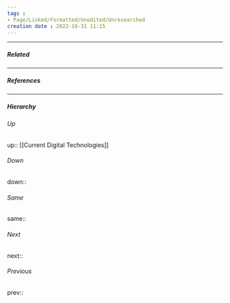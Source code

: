 ```yaml
---
tags :
- Page/Linked/Formatted/Unedited/Unresearched
creation date : 2022-10-31 11:15 
---
```




---
##### Related


---
##### References


---
##### Hierarchy
###### Up
up:: [[Current Digital Technologies]]
###### Down
down:: 
###### Same
same:: 
###### Next
next:: 
###### Previous
prev:: 